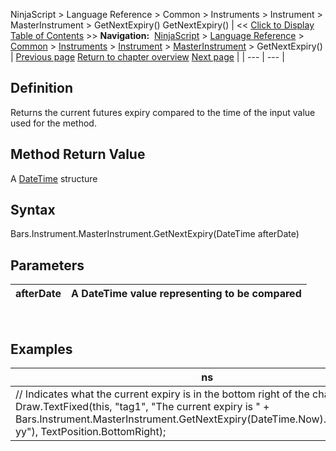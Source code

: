 ﻿
NinjaScript \> Language Reference \> Common \> Instruments \> Instrument \> MasterInstrument \> GetNextExpiry()
GetNextExpiry()
| \<\< [Click to Display Table of Contents](getnextexpiry.md) \>\> **Navigation:**     [NinjaScript](ninjascript.md) \> [Language Reference](language_reference_wip.md) \> [Common](common.md) \> [Instruments](instruments_ninjascript.md) \> [Instrument](instrument.md) \> [MasterInstrument](masterinstrument.md) \> GetNextExpiry() | [Previous page](masterinstrument_name.md) [Return to chapter overview](masterinstrument.md) [Next page](pointvalue.md) |
| --- | --- |
## Definition
Returns the current futures expiry compared to the time of the input value used for the method.
## 
## Method Return Value
A [DateTime](http://msdn2.microsoft.com/en-us/library/system.datetime.aspx) structure
 
## Syntax
Bars.Instrument.MasterInstrument.GetNextExpiry(DateTime afterDate)
 
## Parameters
| afterDate | A DateTime value representing to be compared |
| --- | --- |
 
## Examples
| ns |
| --- |
| // Indicates what the current expiry is in the bottom right of the chart Draw.TextFixed(this, "tag1", "The current expiry is " \+ Bars.Instrument.MasterInstrument.GetNextExpiry(DateTime.Now).ToString("MM\-yy"), TextPosition.BottomRight); |

